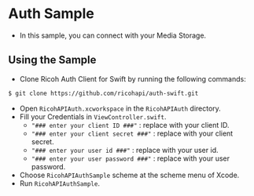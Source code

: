 # Auth Sample
* In this sample, you can connect with your Media Storage.

## Using the Sample
* Clone Ricoh Auth Client for Swift by running the following commands:
```sh
$ git clone https://github.com/ricohapi/auth-swift.git
```
* Open `RicohAPIAuth.xcworkspace` in the `RicohAPIAuth` directory.
* Fill your Credentials in `ViewController.swift`.
    * `"### enter your client ID ###"` : replace with your client ID.
    * `"### enter your client secret ###"` : replace with your client secret.
    * `"### enter your user id ###"` : replace with your user id.
    * `"### enter your user password ###"` : replace with your user password.
* Choose `RicohAPIAuthSample` scheme at the scheme menu of Xcode.
* Run `RicohAPIAuthSample`.
